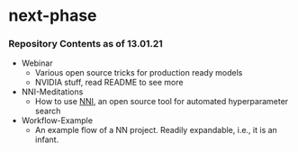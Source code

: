 # next-phase 

### Repository Contents as of 13.01.21

- Webinar 
  - Various open source tricks for production ready models
  - NVIDIA stuff, read README to see more
- NNI-Meditations
  - How to use [NNI](https://github.com/microsoft/nni), an open source tool for automated hyperparameter search
- Workflow-Example
  - An example flow of a NN project. Readily expandable, i.e., it is an infant.   
  